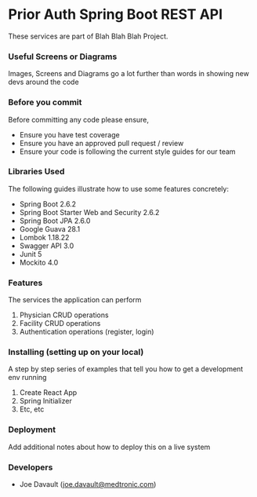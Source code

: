 # Prior Auth Spring Boot REST API
These services are part of Blah Blah Blah Project.

### Useful Screens or Diagrams
Images, Screens and Diagrams go a lot further than words in showing new devs around the code

### Before you commit
Before committing any code please ensure,

* Ensure you have test coverage
* Ensure you have an approved pull request / review
* Ensure your code is following the current style guides for our team

### Libraries Used
The following guides illustrate how to use some features concretely:

* Spring Boot 2.6.2
* Spring Boot Starter Web and Security 2.6.2
* Spring Boot JPA 2.6.0
* Google Guava 28.1
* Lombok 1.18.22
* Swagger API 3.0
* Junit 5
* Mockito 4.0

### Features
The services the application can perform

1. Physician CRUD operations
2. Facility CRUD operations
3. Authentication operations (register, login)

### Installing (setting up on your local)
A step by step series of examples that tell you how to get a development env running

1. Create React App
2. Spring Initializer
3. Etc, etc

### Deployment
Add additional notes about how to deploy this on a live system

### Developers
* Joe Davault (joe.davault@medtronic.com)
